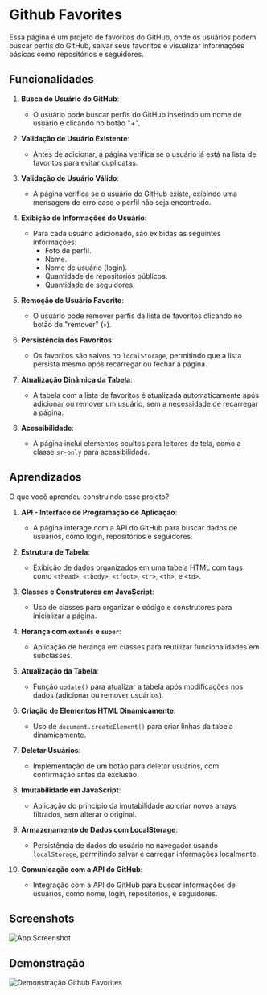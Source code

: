 
# Github Favorites

Essa página é um projeto de favoritos do GitHub, onde os usuários podem buscar perfis do GitHub, salvar seus favoritos e visualizar informações básicas como repositórios e seguidores.




## Funcionalidades


1. **Busca de Usuário do GitHub**:
   - O usuário pode buscar perfis do GitHub inserindo um nome de usuário e clicando no botão "+".

2. **Validação de Usuário Existente**:
   - Antes de adicionar, a página verifica se o usuário já está na lista de favoritos para evitar duplicatas.

3. **Validação de Usuário Válido**:
   - A página verifica se o usuário do GitHub existe, exibindo uma mensagem de erro caso o perfil não seja encontrado.

4. **Exibição de Informações do Usuário**:
   - Para cada usuário adicionado, são exibidas as seguintes informações:
     - Foto de perfil.
     - Nome.
     - Nome de usuário (login).
     - Quantidade de repositórios públicos.
     - Quantidade de seguidores.

5. **Remoção de Usuário Favorito**:
   - O usuário pode remover perfis da lista de favoritos clicando no botão de "remover" (`×`).

6. **Persistência dos Favoritos**:
   - Os favoritos são salvos no `localStorage`, permitindo que a lista persista mesmo após recarregar ou fechar a página.

7. **Atualização Dinâmica da Tabela**:
   - A tabela com a lista de favoritos é atualizada automaticamente após adicionar ou remover um usuário, sem a necessidade de recarregar a página.

8. **Acessibilidade**:
    - A página inclui elementos ocultos para leitores de tela, como a classe `sr-only` para acessibilidade.
## Aprendizados

O que você aprendeu construindo esse projeto? 


1. **API - Interface de Programação de Aplicação**:
   - A página interage com a API do GitHub para buscar dados de usuários, como login, repositórios e seguidores.

2. **Estrutura de Tabela**:
   - Exibição de dados organizados em uma tabela HTML com tags como `<thead>`, `<tbody>`, `<tfoot>`, `<tr>`, `<th>`, e `<td>`.

3. **Classes e Construtores em JavaScript**:
   - Uso de classes para organizar o código e construtores para inicializar a página.

4. **Herança com `extends` e `super`**:
   - Aplicação de herança em classes para reutilizar funcionalidades em subclasses.

5. **Atualização da Tabela**:
    - Função `update()` para atualizar a tabela após modificações nos dados (adicionar ou remover usuários).

6. **Criação de Elementos HTML Dinamicamente**:
    - Uso de `document.createElement()` para criar linhas da tabela dinamicamente.
7. **Deletar Usuários**:
    - Implementação de um botão para deletar usuários, com confirmação antes da exclusão.

8. **Imutabilidade em JavaScript**:
    - Aplicação do princípio da imutabilidade ao criar novos arrays filtrados, sem alterar o original.

9. **Armazenamento de Dados com LocalStorage**:
    - Persistência de dados do usuário no navegador usando `localStorage`, permitindo salvar e carregar informações localmente.

10. **Comunicação com a API do GitHub**:
    - Integração com a API do GitHub para buscar informações de usuários, como nome, login, repositórios, e seguidores.


## Screenshots

![App Screenshot](https://i.imgur.com/1bCVbn2.png)


## Demonstração

![Demonstração Github Favorites](https://github.com/user-attachments/assets/dd58fedf-3b79-4d76-ac8e-91e0a3fe3f1f)
